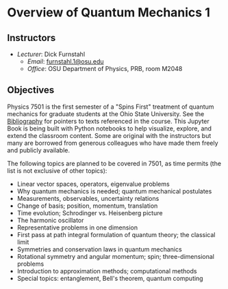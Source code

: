 # Overview of Quantum Mechanics 1


## Instructors
* _Lecturer_: Dick Furnstahl
  * _Email_: furnstahl.1@osu.edu
  * _Office_: OSU Department of Physics, PRB, room M2048
  
<!-- !split -->


## Objectives

Physics 7501 is the first semester of a "Spins First" treatment of quantum mechanics for graduate students at the Ohio State University. See the [Bibliography](../zbibliography.md) for pointers to texts referenced in the course. This Jupyter Book is being built with Python notebooks to help visualize, explore, and extend the classroom content. Some are original with the instructors but many are borrowed from generous colleagues who have made them freely and publicly available.

The following topics are planned to be covered in 7501, as time permits (the list is not exclusive of other topics):

* Linear vector spaces, operators, eigenvalue problems
* Why quantum mechanics is needed; quantum mechanical postulates
* Measurements, observables, uncertainty relations
* Change of basis; position, momentum, translation
* Time evolution; Schrodinger vs. Heisenberg picture
* The harmonic oscillator
* Representative problems in one dimension
* First pass at path integral formulation of quantum theory; the classical limit
* Symmetries and conservation laws in quantum mechanics
* Rotational symmetry and angular momentum; spin; three-dimensional problems
* Introduction to approximation methods; computational methods
* Special topics: entanglement, Bell's theorem, quantum computing